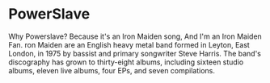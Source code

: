 # PowerSlave
Why Powerslave?
Because it's an Iron Maiden song,
And I'm an Iron Maiden Fan.
ron Maiden are an English heavy metal band formed in Leyton, East London,
in 1975 by bassist and primary songwriter Steve Harris.
The band's discography has grown to thirty-eight albums,
including sixteen studio albums,
eleven live albums, 
four EPs, 
and seven compilations.
